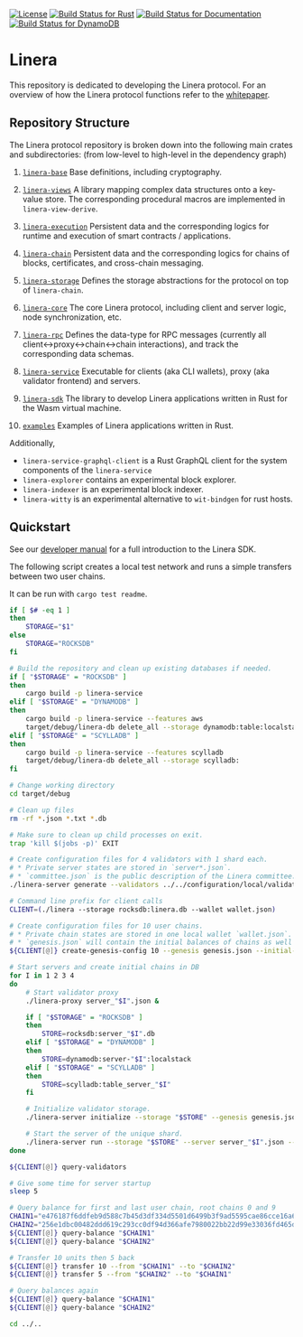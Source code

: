[![License](https://img.shields.io/badge/license-Apache-green.svg)](LICENSE)
[![Build Status for Rust](https://github.com/linera-io/linera-protocol/actions/workflows/rust.yml/badge.svg)](https://github.com/linera-io/linera-protocol/actions/workflows/rust.yml)
[![Build Status for Documentation](https://github.com/linera-io/linera-protocol/actions/workflows/documentation.yml/badge.svg)](https://github.com/linera-io/linera-protocol/actions/workflows/documentation.yml)
[![Build Status for DynamoDB](https://github.com/linera-io/linera-protocol/actions/workflows/dynamodb.yml/badge.svg)](https://github.com/linera-io/linera-protocol/actions/workflows/dynamodb.yml)
<!-- [![Build Status for Kubernetes](https://github.com/linera-io/linera-protocol/actions/workflows/kubernetes.yml/badge.svg)](https://github.com/linera-io/linera-protocol/actions/workflows/kubernetes.yml) -->

# Linera

This repository is dedicated to developing the Linera protocol. For an overview of how
the Linera protocol functions refer to the [whitepaper](https://linera.io/whitepaper).

## Repository Structure

The Linera protocol repository is broken down into the following main crates and subdirectories: (from low-level to high-level in the dependency graph)

1. [`linera-base`](https://linera-io.github.io/linera-protocol/linera_base/index.html) Base definitions, including cryptography.

2. [`linera-views`](https://linera-io.github.io/linera-protocol/linera_views/index.html) A library mapping complex data structures onto a key-value store. The corresponding procedural macros are implemented in `linera-view-derive`.

3. [`linera-execution`](https://linera-io.github.io/linera-protocol/linera_execution/index.html) Persistent data and the corresponding logics for runtime and execution of smart contracts / applications.

4. [`linera-chain`](https://linera-io.github.io/linera-protocol/linera_chain/index.html) Persistent data and the corresponding logics for chains of blocks, certificates, and cross-chain messaging.

5. [`linera-storage`](https://linera-io.github.io/linera-protocol/linera_storage/index.html) Defines the storage abstractions for the protocol on top of `linera-chain`.

6. [`linera-core`](https://linera-io.github.io/linera-protocol/linera_core/index.html) The core Linera protocol, including client and server logic, node synchronization, etc.

7. [`linera-rpc`](https://linera-io.github.io/linera-protocol/linera_rpc/index.html) Defines the data-type for RPC messages (currently all client<->proxy<->chain<->chain interactions), and track the corresponding data schemas.

8. [`linera-service`](https://linera-io.github.io/linera-protocol/linera_service/index.html) Executable for clients (aka CLI wallets), proxy (aka validator frontend) and servers.

9. [`linera-sdk`](https://linera-io.github.io/linera-protocol/linera_sdk/index.html) The library to develop Linera applications written in Rust for the Wasm virtual machine.

10. [`examples`](./examples) Examples of Linera applications written in Rust.

Additionally,
- `linera-service-graphql-client` is a Rust GraphQL client for the system components of the `linera-service`
- `linera-explorer` contains an experimental block explorer.
- `linera-indexer` is an experimental block indexer.
- `linera-witty` is an experimental alternative to `wit-bindgen` for rust hosts.

## Quickstart

See our [developer manual](https://linera.dev) for a full introduction to the Linera SDK.

The following script creates a local test network and runs a simple transfers between two user chains.

It can be run with `cargo test readme`.

```bash
if [ $# -eq 1 ]
then
    STORAGE="$1"
else
    STORAGE="ROCKSDB"
fi

# Build the repository and clean up existing databases if needed.
if [ "$STORAGE" = "ROCKSDB" ]
then
    cargo build -p linera-service
elif [ "$STORAGE" = "DYNAMODB" ]
then
    cargo build -p linera-service --features aws
    target/debug/linera-db delete_all --storage dynamodb:table:localstack
elif [ "$STORAGE" = "SCYLLADB" ]
then
    cargo build -p linera-service --features scylladb
    target/debug/linera-db delete_all --storage scylladb:
fi

# Change working directory
cd target/debug

# Clean up files
rm -rf *.json *.txt *.db

# Make sure to clean up child processes on exit.
trap 'kill $(jobs -p)' EXIT

# Create configuration files for 4 validators with 1 shard each.
# * Private server states are stored in `server*.json`.
# * `committee.json` is the public description of the Linera committee.
./linera-server generate --validators ../../configuration/local/validator_{1,2,3,4}.toml --committee committee.json

# Command line prefix for client calls
CLIENT=(./linera --storage rocksdb:linera.db --wallet wallet.json)

# Create configuration files for 10 user chains.
# * Private chain states are stored in one local wallet `wallet.json`.
# * `genesis.json` will contain the initial balances of chains as well as the initial committee.
${CLIENT[@]} create-genesis-config 10 --genesis genesis.json --initial-funding 10 --committee committee.json

# Start servers and create initial chains in DB
for I in 1 2 3 4
do
    # Start validator proxy
    ./linera-proxy server_"$I".json &

    if [ "$STORAGE" = "ROCKSDB" ]
    then
        STORE=rocksdb:server_"$I".db
    elif [ "$STORAGE" = "DYNAMODB" ]
    then
        STORE=dynamodb:server-"$I":localstack
    elif [ "$STORAGE" = "SCYLLADB" ]
    then
        STORE=scylladb:table_server_"$I"
    fi

    # Initialize validator storage.
    ./linera-server initialize --storage "$STORE" --genesis genesis.json

    # Start the server of the unique shard.
    ./linera-server run --storage "$STORE" --server server_"$I".json --genesis genesis.json &
done

${CLIENT[@]} query-validators

# Give some time for server startup
sleep 5

# Query balance for first and last user chain, root chains 0 and 9
CHAIN1="e476187f6ddfeb9d588c7b45d3df334d5501d6499b3f9ad5595cae86cce16a65"
CHAIN2="256e1dbc00482ddd619c293cc0df94d366afe7980022bb22d99e33036fd465dd"
${CLIENT[@]} query-balance "$CHAIN1"
${CLIENT[@]} query-balance "$CHAIN2"

# Transfer 10 units then 5 back
${CLIENT[@]} transfer 10 --from "$CHAIN1" --to "$CHAIN2"
${CLIENT[@]} transfer 5 --from "$CHAIN2" --to "$CHAIN1"

# Query balances again
${CLIENT[@]} query-balance "$CHAIN1"
${CLIENT[@]} query-balance "$CHAIN2"

cd ../..
```
